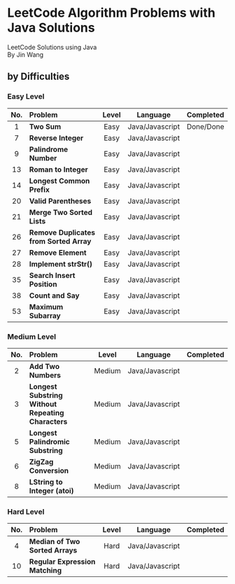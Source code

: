 # LeetCode Algorithm Problems with Java Solutions

LeetCode Solutions using Java<br/>
By Jin Wang

## by Difficulties

### Easy Level

| No. | Problem       | Level  | Language  | Completed|
|:-------:|:--------------|:------:|:---------:|:-------------:|
|1|**Two Sum**|Easy|Java/Javascript|Done/Done|
|7|**Reverse Integer**|Easy|Java/Javascript||
|9|**Palindrome Number**|Easy|Java/Javascript||
|13|**Roman to Integer**|Easy|Java/Javascript||
|14|**Longest Common Prefix**|Easy|Java/Javascript||
|20|**Valid Parentheses**|Easy|Java/Javascript||
|21|**Merge Two Sorted Lists**|Easy|Java/Javascript||
|26|**Remove Duplicates from Sorted Array**|Easy|Java/Javascript||
|27|**Remove Element**|Easy|Java/Javascript||
|28|**Implement strStr()**|Easy|Java/Javascript||
|35|**Search Insert Position**|Easy|Java/Javascript||
|38|**Count and Say**|Easy|Java/Javascript||
|53|**Maximum Subarray**|Easy|Java/Javascript||


### Medium Level

| No. | Problem       | Level  | Language  | Completed|
|:-------:|:--------------|:------:|:---------:|:-------------:|
|2|**Add Two Numbers**|Medium|Java/Javascript||
|3|**Longest Substring Without Repeating Characters**|Medium|Java/Javascript||
|5|**Longest Palindromic Substring**|Medium|Java/Javascript||
|6|**ZigZag Conversion**|Medium|Java/Javascript||
|8|**LString to Integer (atoi)**|Medium|Java/Javascript||


### Hard Level

| No. | Problem       | Level  | Language  | Completed|
|:-------:|:--------------|:------:|:---------:|:-------------:|
|4|**Median of Two Sorted Arrays**|Hard|Java/Javascript||
|10|**Regular Expression Matching**|Hard|Java/Javascript||


